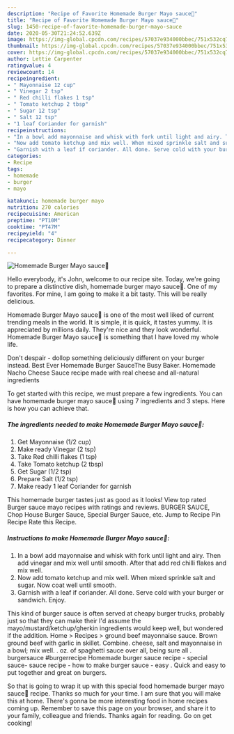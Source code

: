 ```yaml
---
description: "Recipe of Favorite Homemade Burger Mayo sauce🍔"
title: "Recipe of Favorite Homemade Burger Mayo sauce🍔"
slug: 1450-recipe-of-favorite-homemade-burger-mayo-sauce
date: 2020-05-30T21:24:52.639Z
image: https://img-global.cpcdn.com/recipes/57037e934000bbec/751x532cq70/homemade-burger-mayo-sauce🍔-recipe-main-photo.jpg
thumbnail: https://img-global.cpcdn.com/recipes/57037e934000bbec/751x532cq70/homemade-burger-mayo-sauce🍔-recipe-main-photo.jpg
cover: https://img-global.cpcdn.com/recipes/57037e934000bbec/751x532cq70/homemade-burger-mayo-sauce🍔-recipe-main-photo.jpg
author: Lettie Carpenter
ratingvalue: 4
reviewcount: 14
recipeingredient:
- " Mayonnaise 12 cup"
- " Vinegar 2 tsp"
- " Red chilli flakes 1 tsp"
- " Tomato ketchup 2 tbsp"
- " Sugar 12 tsp"
- " Salt 12 tsp"
- "1 leaf Coriander for garnish"
recipeinstructions:
- "In a bowl add mayonnaise and whisk with fork until light and airy. Then add vinegar and mix well until smooth. After that add red chilli flakes and mix well."
- "Now add tomato ketchup and mix well. When mixed sprinkle salt and sugar. Now coat well until smooth."
- "Garnish with a leaf if coriander. All done. Serve cold with your burger or sandwich. Enjoy."
categories:
- Recipe
tags:
- homemade
- burger
- mayo

katakunci: homemade burger mayo 
nutrition: 270 calories
recipecuisine: American
preptime: "PT10M"
cooktime: "PT47M"
recipeyield: "4"
recipecategory: Dinner

---
```



![Homemade Burger Mayo sauce🍔](https://img-global.cpcdn.com/recipes/57037e934000bbec/751x532cq70/homemade-burger-mayo-sauce🍔-recipe-main-photo.jpg)

Hello everybody, it's John, welcome to our recipe site. Today, we're going to prepare a distinctive dish, homemade burger mayo sauce🍔. One of my favorites. For mine, I am going to make it a bit tasty. This will be really delicious.

Homemade Burger Mayo sauce🍔 is one of the most well liked of current trending meals in the world. It is simple, it is quick, it tastes yummy. It is appreciated by millions daily. They're nice and they look wonderful. Homemade Burger Mayo sauce🍔 is something that I have loved my whole life.

Don&#39;t despair - dollop something deliciously different on your burger instead. Best Ever Homemade Burger SauceThe Busy Baker. Homemade Nacho Cheese Sauce recipe made with real cheese and all-natural ingredients


To get started with this recipe, we must prepare a few ingredients. You can have homemade burger mayo sauce🍔 using 7 ingredients and 3 steps. Here is how you can achieve that.

<!--inarticleads1-->

##### The ingredients needed to make Homemade Burger Mayo sauce🍔:

1. Get  Mayonnaise (1/2 cup)
1. Make ready  Vinegar (2 tsp)
1. Take  Red chilli flakes (1 tsp)
1. Take  Tomato ketchup (2 tbsp)
1. Get  Sugar (1/2 tsp)
1. Prepare  Salt (1/2 tsp)
1. Make ready 1 leaf Coriander for garnish


This homemade burger tastes just as good as it looks! View top rated Burger sauce mayo recipes with ratings and reviews. BURGER SAUCE, Chop House Burger Sauce, Special Burger Sauce, etc. Jump to Recipe Pin Recipe Rate this Recipe. 

<!--inarticleads2-->

##### Instructions to make Homemade Burger Mayo sauce🍔:

1. In a bowl add mayonnaise and whisk with fork until light and airy. Then add vinegar and mix well until smooth. After that add red chilli flakes and mix well.
1. Now add tomato ketchup and mix well. When mixed sprinkle salt and sugar. Now coat well until smooth.
1. Garnish with a leaf if coriander. All done. Serve cold with your burger or sandwich. Enjoy.


This kind of burger sauce is often served at cheapy burger trucks, probably just so that they can make their I&#39;d assume the mayo/mustard/ketchup/gherkin ingredients would keep well, but wondered if the addition. Home &gt; Recipes &gt; ground beef mayonnaise sauce. Brown ground beef with garlic in skillet. Combine. cheese, salt and mayonnaise in a bowl; mix well. . oz. of spaghetti sauce over all, being sure all . burgersauce #burgerrecipe Homemade burger sauce recipe - special sauce- sauce recipe - how to make burger sauce - easy . Quick and easy to put together and great on burgers. 

So that is going to wrap it up with this special food homemade burger mayo sauce🍔 recipe. Thanks so much for your time. I am sure that you will make this at home. There's gonna be more interesting food in home recipes coming up. Remember to save this page on your browser, and share it to your family, colleague and friends. Thanks again for reading. Go on get cooking!
